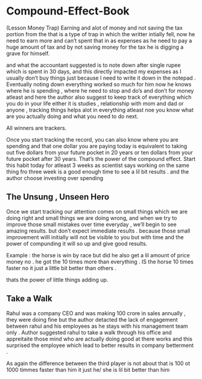 # Compound-Effect-Book
(Lesson Money Trap)
Earning and alot of money and not saving the tax portion from the that is a type of trap in which the writter intially fell, now he need to earn more and can’t spent that in as expenses as he need to pay a huge amount of tax and by not saving money for the tax he is digging a grave for himself.

and what the accountant suggested is to note down after single rupee which is spent in 30 days, and this directly impacted my expenses as I usually don’t buy things just because I need to write it down in the notepad . Eventually noting down everything worked so much for him now he knows where he is spending , where he need to stop and do’s and don’t for money atleast and here the author also suggest to keep track of everything which you do in your life either it is studies , relationship with mom and dad or anyone , tracking things helps alot in everything atleast noe you know what are you actually doing and what you need to do next.

All winners are trackers.

Once you start tracking the record, you can also know where you are spending and that one dollar you are paying today is equivalent to taking out five dollars from your future pocket in 20 years or ten dollars from your future pocket after 30 years. That’s the power of the compound effect. Start this habit today for atleast 3 weeks as scientist says working on the same thing fro three week is a good enough time to see a lil bit results . and the author choose investing over spending 

## The Unsung , Unseen Hero

Once we start tracking our attention comes on small things which we are doing right and small things we are doing wrong, and when we try to improve those small mistakes over time everyday , we’ll begin to see amazing results. but don’t expect immediate results .  because those small improvement willl initially will not be visible to you but with time and the power of compunding it will so up and give good results.

Example : the horse is win by race but did he also get a lil amount of price money no . he got the 10 times more than everything . IS the horse 10 times faster no it just a little bit better than others .

thats the power of little things adding up. 

## Take a Walk

Rahul was a company CEO and was making 100 crore in sales annually , they were doing fine but the author detacted the lack of engagement between rahul and his employees as he stays with his management team only . Author suggested rahul to take a walk through his office and appreitaite those mind who are actually doing good at there works and this surprised the employee which lead to better results in company betterment . 

As again the difference between the third player is not about that is 100 ot 1000 timmes faster than him it just he/ she is lil bit better than him
